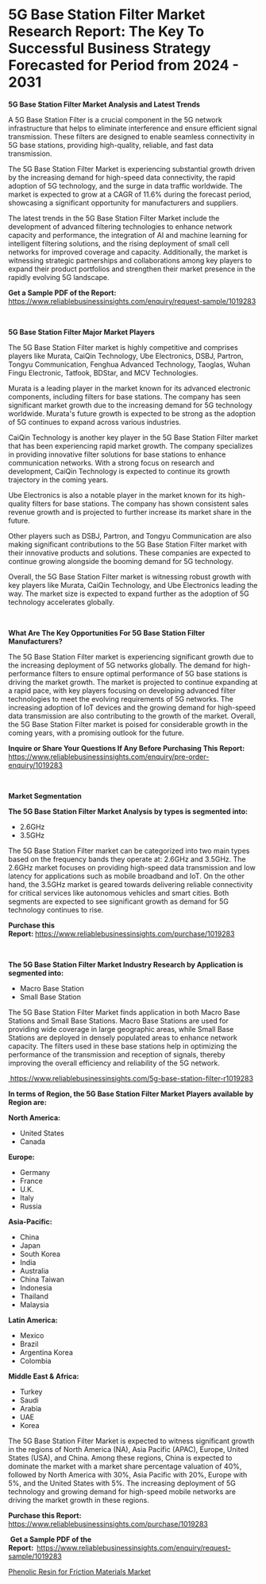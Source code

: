<p><h1>5G Base Station Filter Market Research Report: The Key To Successful Business Strategy Forecasted for Period from 2024 - 2031</h1></p><p><strong>5G Base Station Filter Market Analysis and Latest Trends</strong></p>
<p><p>A 5G Base Station Filter is a crucial component in the 5G network infrastructure that helps to eliminate interference and ensure efficient signal transmission. These filters are designed to enable seamless connectivity in 5G base stations, providing high-quality, reliable, and fast data transmission.</p><p>The 5G Base Station Filter Market is experiencing substantial growth driven by the increasing demand for high-speed data connectivity, the rapid adoption of 5G technology, and the surge in data traffic worldwide. The market is expected to grow at a CAGR of 11.6% during the forecast period, showcasing a significant opportunity for manufacturers and suppliers.</p><p>The latest trends in the 5G Base Station Filter Market include the development of advanced filtering technologies to enhance network capacity and performance, the integration of AI and machine learning for intelligent filtering solutions, and the rising deployment of small cell networks for improved coverage and capacity. Additionally, the market is witnessing strategic partnerships and collaborations among key players to expand their product portfolios and strengthen their market presence in the rapidly evolving 5G landscape.</p></p>
<p><strong>Get a Sample PDF of the Report:&nbsp;</strong> <a href="https://www.reliablebusinessinsights.com/enquiry/request-sample/1019283">https://www.reliablebusinessinsights.com/enquiry/request-sample/1019283</a></p>
<p>&nbsp;</p>
<p><strong>5G Base Station Filter Major Market Players</strong></p>
<p><p>The 5G Base Station Filter market is highly competitive and comprises players like Murata, CaiQin Technology, Ube Electronics, DSBJ, Partron, Tongyu Communication, Fenghua Advanced Technology, Taoglas, Wuhan Fingu Electronic, Tatfook, BDStar, and MCV Technologies. </p><p>Murata is a leading player in the market known for its advanced electronic components, including filters for base stations. The company has seen significant market growth due to the increasing demand for 5G technology worldwide. Murata's future growth is expected to be strong as the adoption of 5G continues to expand across various industries.</p><p>CaiQin Technology is another key player in the 5G Base Station Filter market that has been experiencing rapid market growth. The company specializes in providing innovative filter solutions for base stations to enhance communication networks. With a strong focus on research and development, CaiQin Technology is expected to continue its growth trajectory in the coming years.</p><p>Ube Electronics is also a notable player in the market known for its high-quality filters for base stations. The company has shown consistent sales revenue growth and is projected to further increase its market share in the future.</p><p>Other players such as DSBJ, Partron, and Tongyu Communication are also making significant contributions to the 5G Base Station Filter market with their innovative products and solutions. These companies are expected to continue growing alongside the booming demand for 5G technology.</p><p>Overall, the 5G Base Station Filter market is witnessing robust growth with key players like Murata, CaiQin Technology, and Ube Electronics leading the way. The market size is expected to expand further as the adoption of 5G technology accelerates globally.</p></p>
<p>&nbsp;</p>
<p><strong>What Are The Key Opportunities For 5G Base Station Filter Manufacturers?</strong></p>
<p><p>The 5G Base Station Filter market is experiencing significant growth due to the increasing deployment of 5G networks globally. The demand for high-performance filters to ensure optimal performance of 5G base stations is driving the market growth. The market is projected to continue expanding at a rapid pace, with key players focusing on developing advanced filter technologies to meet the evolving requirements of 5G networks. The increasing adoption of IoT devices and the growing demand for high-speed data transmission are also contributing to the growth of the market. Overall, the 5G Base Station Filter market is poised for considerable growth in the coming years, with a promising outlook for the future.</p></p>
<p><strong>Inquire or Share Your Questions If Any Before Purchasing This Report:</strong> <a href="https://www.reliablebusinessinsights.com/enquiry/pre-order-enquiry/1019283">https://www.reliablebusinessinsights.com/enquiry/pre-order-enquiry/1019283</a></p>
<p>&nbsp;</p>
<p><strong>Market Segmentation</strong></p>
<p><strong>The 5G Base Station Filter Market Analysis by types is segmented into:</strong></p>
<p><ul><li>2.6GHz</li><li>3.5GHz</li></ul></p>
<p><p>The 5G Base Station Filter market can be categorized into two main types based on the frequency bands they operate at: 2.6GHz and 3.5GHz. The 2.6GHz market focuses on providing high-speed data transmission and low latency for applications such as mobile broadband and IoT. On the other hand, the 3.5GHz market is geared towards delivering reliable connectivity for critical services like autonomous vehicles and smart cities. Both segments are expected to see significant growth as demand for 5G technology continues to rise.</p></p>
<p><strong>Purchase this Report:&nbsp;</strong><a href="https://www.reliablebusinessinsights.com/purchase/1019283">https://www.reliablebusinessinsights.com/purchase/1019283</a></p>
<p>&nbsp;</p>
<p><strong>The 5G Base Station Filter Market Industry Research by Application is segmented into:</strong></p>
<p><ul><li>Macro Base Station</li><li>Small Base Station</li></ul></p>
<p><p>The 5G Base Station Filter Market finds application in both Macro Base Stations and Small Base Stations. Macro Base Stations are used for providing wide coverage in large geographic areas, while Small Base Stations are deployed in densely populated areas to enhance network capacity. The filters used in these base stations help in optimizing the performance of the transmission and reception of signals, thereby improving the overall efficiency and reliability of the 5G network.</p></p>
<p><a href="https://www.reliablebusinessinsights.com/5g-base-station-filter-r1019283">&nbsp;https://www.reliablebusinessinsights.com/5g-base-station-filter-r1019283</a></p>
<p><strong>In terms of Region, the 5G Base Station Filter Market Players available by Region are:</strong></p>
<p>
    <p> <strong> North America: </strong>
        <ul>
            <li>United States</li>
            <li>Canada</li>
        </ul>
        </p> 
    <p> <strong> Europe: </strong>
        <ul>
            <li>Germany</li>
            <li>France</li>
            <li>U.K.</li>
            <li>Italy</li>
            <li>Russia</li>
        </ul>
        </p> 
    <p> <strong> Asia-Pacific: </strong>
        <ul>
            <li>China</li>
            <li>Japan</li>
            <li>South Korea</li>
            <li>India</li>
            <li>Australia</li>
            <li>China Taiwan</li>
            <li>Indonesia</li>
            <li>Thailand</li>
            <li>Malaysia</li>
        </ul>
        </p> 
    <p> <strong> Latin America: </strong>
        <ul>
            <li>Mexico</li>
            <li>Brazil</li>
            <li>Argentina Korea</li>
            <li>Colombia</li>
        </ul>
        </p> 
    <p> <strong> Middle East & Africa: </strong>
        <ul>
            <li>Turkey</li>
            <li>Saudi</li>
            <li>Arabia</li>
            <li>UAE</li>
            <li>Korea</li>
        </ul>
    </p>
    </p>
<p><p>The 5G Base Station Filter Market is expected to witness significant growth in the regions of North America (NA), Asia Pacific (APAC), Europe, United States (USA), and China. Among these regions, China is expected to dominate the market with a market share percentage valuation of 40%, followed by North America with 30%, Asia Pacific with 20%, Europe with 5%, and the United States with 5%. The increasing deployment of 5G technology and growing demand for high-speed mobile networks are driving the market growth in these regions.</p></p>
<p><strong>Purchase this Report: </strong><a href="https://www.reliablebusinessinsights.com/purchase/1019283">https://www.reliablebusinessinsights.com/purchase/1019283</a></p>
<p>&nbsp;<strong>Get a Sample PDF of the Report:&nbsp;&nbsp;</strong><a href="https://www.reliablebusinessinsights.com/enquiry/request-sample/1019283">https://www.reliablebusinessinsights.com/enquiry/request-sample/1019283</a></p>
<p><strong></strong></p>
<p><p><a href="https://github.com/lbird53714/Market-Research-Report-List-4/blob/main/phenolic-resin-for-friction-materials-market.md">Phenolic Resin for Friction Materials Market</a></p></p>